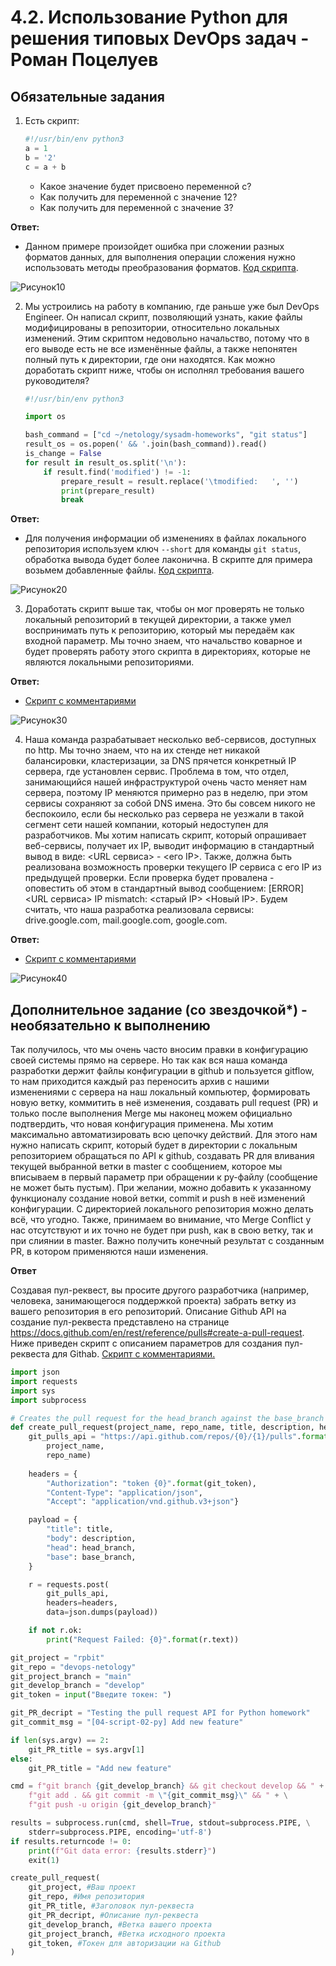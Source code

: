 # 4.2. Использование Python для решения типовых DevOps задач - Роман Поцелуев

## Обязательные задания

1. Есть скрипт:
	```python
    #!/usr/bin/env python3
	a = 1
	b = '2'
	c = a + b
	```
	* Какое значение будет присвоено переменной c?
	* Как получить для переменной c значение 12?
	* Как получить для переменной c значение 3?

__Ответ:__

* Данном примере произойдет ошибка при сложении разных форматов данных, для выполнения операции сложения нужно использовать методы преобразования форматов. [Код скрипта](./script-10.py).

![Рисунок10](img/10.png)

2. Мы устроились на работу в компанию, где раньше уже был DevOps Engineer. Он написал скрипт, позволяющий узнать, какие файлы модифицированы в репозитории, относительно локальных изменений. Этим скриптом недовольно начальство, потому что в его выводе есть не все изменённые файлы, а также непонятен полный путь к директории, где они находятся. Как можно доработать скрипт ниже, чтобы он исполнял требования вашего руководителя?

	```python
    #!/usr/bin/env python3

    import os

	bash_command = ["cd ~/netology/sysadm-homeworks", "git status"]
	result_os = os.popen(' && '.join(bash_command)).read()
    is_change = False
	for result in result_os.split('\n'):
        if result.find('modified') != -1:
            prepare_result = result.replace('\tmodified:   ', '')
            print(prepare_result)
            break

	```

__Ответ:__

* Для получения информации об изменениях в файлах локального репозитория используем ключ `--short` для команды `git status`, обработка вывода будет более лаконична. В скрипте для примера возьмем добавленные файлы. [Код скрипта](./script-20.py).

![Рисунок20](img/20.png)

3. Доработать скрипт выше так, чтобы он мог проверять не только локальный репозиторий в текущей директории, а также умел воспринимать путь к репозиторию, который мы передаём как входной параметр. Мы точно знаем, что начальство коварное и будет проверять работу этого скрипта в директориях, которые не являются локальными репозиториями.

__Ответ:__

* [Скрипт с комментариями](./script-30.py)

![Рисунок30](img/30.png)

4. Наша команда разрабатывает несколько веб-сервисов, доступных по http. Мы точно знаем, что на их стенде нет никакой балансировки, кластеризации, за DNS прячется конкретный IP сервера, где установлен сервис. Проблема в том, что отдел, занимающийся нашей инфраструктурой очень часто меняет нам сервера, поэтому IP меняются примерно раз в неделю, при этом сервисы сохраняют за собой DNS имена. Это бы совсем никого не беспокоило, если бы несколько раз сервера не уезжали в такой сегмент сети нашей компании, который недоступен для разработчиков. Мы хотим написать скрипт, который опрашивает веб-сервисы, получает их IP, выводит информацию в стандартный вывод в виде: <URL сервиса> - <его IP>. Также, должна быть реализована возможность проверки текущего IP сервиса c его IP из предыдущей проверки. Если проверка будет провалена - оповестить об этом в стандартный вывод сообщением: [ERROR] <URL сервиса> IP mismatch: <старый IP> <Новый IP>. Будем считать, что наша разработка реализовала сервисы: drive.google.com, mail.google.com, google.com.

__Ответ:__

* [Скрипт с комментариями](./script-40.py)

![Рисунок40](img/40.png)

## Дополнительное задание (со звездочкой*) - необязательно к выполнению

Так получилось, что мы очень часто вносим правки в конфигурацию своей системы прямо на сервере. Но так как вся наша команда разработки держит файлы конфигурации в github и пользуется gitflow, то нам приходится каждый раз переносить архив с нашими изменениями с сервера на наш локальный компьютер, формировать новую ветку, коммитить в неё изменения, создавать pull request (PR) и только после выполнения Merge мы наконец можем официально подтвердить, что новая конфигурация применена. Мы хотим максимально автоматизировать всю цепочку действий. Для этого нам нужно написать скрипт, который будет в директории с локальным репозиторием обращаться по API к github, создавать PR для вливания текущей выбранной ветки в master с сообщением, которое мы вписываем в первый параметр при обращении к py-файлу (сообщение не может быть пустым). При желании, можно добавить к указанному функционалу создание новой ветки, commit и push в неё изменений конфигурации. С директорией локального репозитория можно делать всё, что угодно. Также, принимаем во внимание, что Merge Conflict у нас отсутствуют и их точно не будет при push, как в свою ветку, так и при слиянии в master. Важно получить конечный результат с созданным PR, в котором применяются наши изменения. 

__Ответ__

Создавая пул-реквест, вы просите другого разработчика (например, человека, занимающегося поддержкой проекта) забрать ветку из вашего репозитория в его репозиторий. Описание Github API на создание пул-реквеста представлено на странице  https://docs.github.com/en/rest/reference/pulls#create-a-pull-request. Ниже приведен скрипт с описанием параметров для создания пул-реквеста для Githab. [Скрипт с комментариями.](./script-50.py)

```python
import json
import requests
import sys
import subprocess

# Creates the pull request for the head_branch against the base_branch
def create_pull_request(project_name, repo_name, title, description, head_branch, base_branch, git_token):
    git_pulls_api = "https://api.github.com/repos/{0}/{1}/pulls".format(
        project_name,
        repo_name)
    
    headers = {
        "Authorization": "token {0}".format(git_token),
        "Content-Type": "application/json",
        "Accept": "application/vnd.github.v3+json"}

    payload = {
        "title": title,
        "body": description,
        "head": head_branch,
        "base": base_branch,
    }

    r = requests.post(
        git_pulls_api,
        headers=headers,
        data=json.dumps(payload))

    if not r.ok:
        print("Request Failed: {0}".format(r.text))

git_project = "rpbit"
git_repo = "devops-netology"
git_project_branch = "main"
git_develop_branch = "develop"
git_token = input("Введите токен: ")

git_PR_decript = "Testing the pull request API for Python homework"
git_commit_msg = "[04-script-02-py] Add new feature"

if len(sys.argv) == 2:
    git_PR_title = sys.argv[1]
else:
    git_PR_title = "Add new feature"

cmd = f"git branch {git_develop_branch} && git checkout develop && " + \
    f"git add . && git commit -m \"{git_commit_msg}\" && " + \
    f"git push -u origin {git_develop_branch}"

results = subprocess.run(cmd, shell=True, stdout=subprocess.PIPE, \
    stderr=subprocess.PIPE, encoding='utf-8')
if results.returncode != 0:
    print(f"Git data error: {results.stderr}")
    exit(1)

create_pull_request(
    git_project, #Ваш проект
    git_repo, #Имя репозитория
    git_PR_title, #Заголовок пул-реквеста
    git_PR_decript, #Описание пул-реквеста
    git_develop_branch, #Ветка вашего проекта
    git_project_branch, #Ветка исходного проекта
    git_token, #Токен для авторизации на Github
)
```